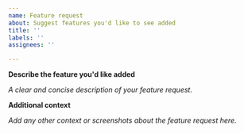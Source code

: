 ```yaml
---
name: Feature request
about: Suggest features you'd like to see added
title: ''
labels: ''
assignees: ''

---
```


**Describe the feature you'd like added**

*A clear and concise description of your feature request.*




**Additional context**

*Add any other context or screenshots about the feature request here.*


